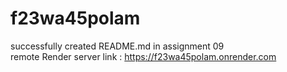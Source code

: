 # f23wa45polam
successfully created README.md in assignment 09 <br>
remote Render server link : https://f23wa45polam.onrender.com

